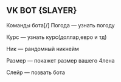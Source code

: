 VK BOT {SLAYER}
-----------------
Команды бота[\/]
Погода — узнать погоду

Курс — узнать курс(доллар,евро и тд)

Ник — рандомный никнейм

Размер — покажет размер вашего 4лена

Слейр — позвать бота
